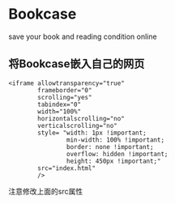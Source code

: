 # Bookcase
save your book and reading condition online

## 将Bookcase嵌入自己的网页
```
<iframe allowtransparency="true" 
        frameborder="0" 
        scrolling="yes" 
        tabindex="0" 
        width="100%"
        horizontalscrolling="no" 
        verticalscrolling="no"
        style= "width: 1px !important;
                min-width: 100% !important; 
                border: none !important; 
                overflow: hidden !important; 
                height: 450px !important;"
        src="index.html"
        />
```
注意修改上面的src属性